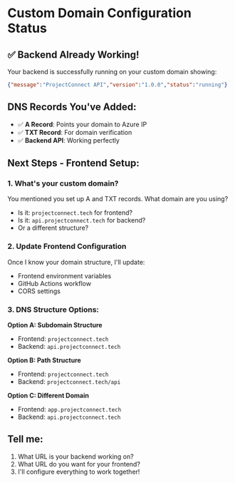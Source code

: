 # Custom Domain Configuration Status

## ✅ Backend Already Working!
Your backend is successfully running on your custom domain showing:
```json
{"message":"ProjectConnect API","version":"1.0.0","status":"running"}
```

## DNS Records You've Added:
- ✅ **A Record**: Points your domain to Azure IP
- ✅ **TXT Record**: For domain verification
- ✅ **Backend API**: Working perfectly

## Next Steps - Frontend Setup:

### 1. What's your custom domain?
You mentioned you set up A and TXT records. What domain are you using?
- Is it: `projectconnect.tech` for frontend?
- Is it: `api.projectconnect.tech` for backend?
- Or a different structure?

### 2. Update Frontend Configuration
Once I know your domain structure, I'll update:
- Frontend environment variables
- GitHub Actions workflow
- CORS settings

### 3. DNS Structure Options:

**Option A: Subdomain Structure**
- Frontend: `projectconnect.tech`
- Backend: `api.projectconnect.tech`

**Option B: Path Structure**  
- Frontend: `projectconnect.tech`
- Backend: `projectconnect.tech/api`

**Option C: Different Domain**
- Frontend: `app.projectconnect.tech`
- Backend: `api.projectconnect.tech`

## Tell me:
1. What URL is your backend working on?
2. What URL do you want for your frontend?
3. I'll configure everything to work together!
